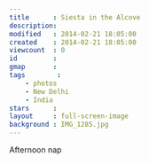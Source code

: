 ```yaml
---
title      : Siesta in the Alcove
description: 
modified   : 2014-02-21 18:05:00
created    : 2014-02-21 18:05:00
viewcount  : 0
id         : 
gmap       : 
tags        :
    - photos
    - New Delhi
    - India
stars      : 
layout     : full-screen-image
background : IMG_1285.jpg
---
```


Afternoon nap
